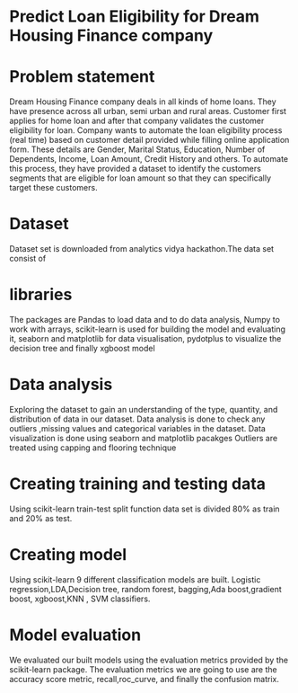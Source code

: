 # Predict Loan Eligibility for Dream Housing Finance company

# Problem statement
Dream Housing Finance company deals in all kinds of home loans. 
They have presence across all urban, semi urban and rural areas. Customer first applies for home loan and after that company validates the customer eligibility for loan.
Company wants to automate the loan eligibility process (real time) based on customer detail provided while filling online application form. 
These details are Gender, Marital Status, Education, Number of Dependents, Income, Loan Amount, Credit History and others. 
To automate this process, they have provided a dataset to identify the customers segments that are eligible for loan amount so that they can specifically target these customers. 



# Dataset
Dataset set is downloaded from analytics vidya hackathon.The data set consist of 

# libraries
The packages are Pandas to load data and to do data analysis, Numpy to work with arrays, scikit-learn is used for building the model and evaluating it,
seaborn and matplotlib for data visualisation, pydotplus to visualize the decision tree and finally xgboost model

# Data analysis
Exploring the dataset to gain an understanding of the type, quantity, and distribution of data in our dataset. 
Data analysis is done to check any outliers ,missing values and categorical variables in the dataset. Data visualization is done using seaborn and matplotlib pacakges
Outliers are treated using capping and flooring technique

# Creating training and testing data 
Using scikit-learn train-test split function data set is divided 80% as train and 20% as test.

# Creating model 
Using scikit-learn 9 different classification models are built.
Logistic regression,LDA,Decision tree, random forest, bagging,Ada boost,gradient boost, xgboost,KNN , SVM classifiers.

# Model evaluation
We evaluated our built models using the evaluation metrics provided by the scikit-learn package. 
The evaluation metrics we are going to use are the accuracy score metric, recall,roc_curve, and finally the confusion matrix.
